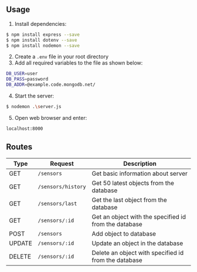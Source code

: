 
## Usage
1. Install dependencies:
```sh
$ npm install express --save
$ npm install dotenv --save
$ npm install nodemon --save
``` 
2. Create a `.env` file in your root directory
3. Add all required variables to the file as shown below:
```sh
DB_USER=user
DB_PASS=password
DB_ADDR=@example.code.mongodb.net/
```
4. Start the server:
```sh
$ nodemon .\server.js
```
5. Open web browser and enter:
```sh
localhost:8000
```
    
## Routes
|Type                |Request                          |Description                         |
|----------------|-------------------------------|-----------------------------|
|GET|`/sensors`            |Get basic information about server            |
|GET          |`/sensors/history`            |Get 50 latest objects from the database            |
|GET          |`/sensors/last`|Get the last object from the database|
|GET|`/sensors/:id`               |Get an object with the specified id from the database 
|POST|`/sensors`                  |Add object to database 
|UPDATE|`/sensors/:id`            |Update an object in the database 
|DELETE|`/sensors/:id`            |Delete an object with specified id from the database 
